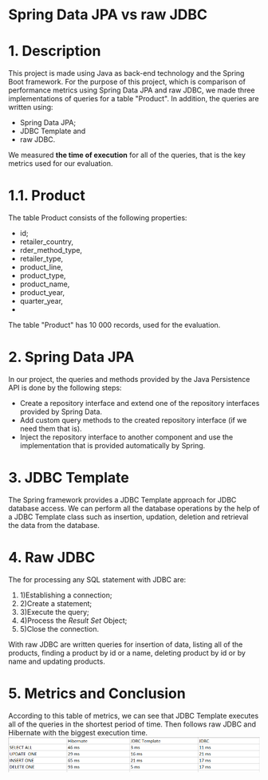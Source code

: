 # Spring Data JPA vs raw JDBC



# 1. Description

This project is made using Java as back-end technology and the Spring Boot framework. For the purpose of this project, which is comparison of performance metrics using Spring Data JPA and raw JDBC,  we made three implementations of queries for a table &quot;Product&quot;. In addition, the queries are written using:

- Spring Data JPA;
- JDBC Template and
- raw JDBC.

We measured **the time of execution** for all of the queries, that is the key metrics used for our evaluation.

# 1.1. Product

The table Product consists of the following properties:

- id;
- retailer\_country,
- rder\_method\_type,
- retailer\_type,
- product\_line,
- product\_type,
- product\_name,
- product\_year,
- quarter\_year,
-

The table &quot;Product&quot; has 10 000 records, used for the evaluation.

# 2. Spring Data JPA

In our project, the queries and methods provided by the Java Persistence API is done by the following steps:

- Create a repository interface and extend one of the repository interfaces provided by Spring Data.
- Add custom query methods to the created repository interface (if we need them that is).
- Inject the repository interface to another component and use the implementation that is provided automatically by Spring.

# 3. JDBC Template

The Spring framework provides a JDBC Template approach for JDBC database access. We can perform all the database operations by the help of a JDBC Template class such as insertion, updation, deletion and retrieval the data from the database.

# 4. Raw JDBC

The for processing any SQL statement with JDBC are:

1. 1)Establishing a connection;
2. 2)Create a statement;
3. 3)Execute the query;
4. 4)Process the _Result Set_ Object;
5. 5)Close the connection.

With raw JDBC are written queries for insertion of data, listing all of the products, finding a product by id or a name, deleting product by id or by name and updating products.

# 5. Metrics and Conclusion
According to this table of metrics, we can see that JDBC Template executes all of the queries in the shortest period of time. Then follows raw JDBC and Hibernate with the biggest execution time.
![](https://github.com/TamaraStankovska/Spring-Data-JPA-vs-raw-JDBC/blob/master/Capture.PNG)
